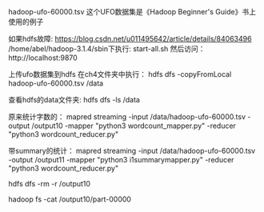 hadoop-ufo-60000.tsv
这个UFO数据集是《Hadoop Beginner's Guide》书上使用的例子

如果hdfs故障: 
https://blog.csdn.net/u011495642/article/details/84063496
/home/abel/hadoop-3.1.4/sbin下执行: start-all.sh
然后访问：
http://localhost:9870 

上传ufo数据集到hdfs
在ch4文件夹中执行：
hdfs dfs -copyFromLocal hadoop-ufo-60000.tsv /data

查看hdfs的data文件夹: hdfs dfs -ls /data


原来统计字数的：
mapred streaming -input /data/hadoop-ufo-60000.tsv -output /output10  -mapper "python3 wordcount_mapper.py" -reducer "python3 wordcount_reducer.py"

带summary的统计：
mapred streaming -input /data/hadoop-ufo-60000.tsv -output /output11  -mapper "python3 i1summarymapper.py" -reducer "python3 wordcount_reducer.py"

hdfs dfs -rm -r /output10

hadoop fs -cat /output10/part-00000